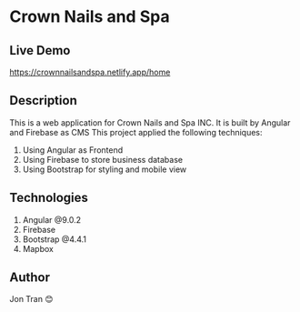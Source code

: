 # Crown Nails and Spa

## Live Demo
https://crownnailsandspa.netlify.app/home

## Description
This is a web application for Crown Nails and Spa INC. It is built by Angular and Firebase as CMS
This project applied the following techniques:
1. Using Angular as Frontend 
2. Using Firebase to store business database
3. Using Bootstrap for styling and mobile view

## Technologies
1. Angular @9.0.2
2. Firebase 
3. Bootstrap @4.4.1
4. Mapbox

## Author
Jon Tran 😊


